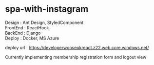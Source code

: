 # spa-with-instagram

Design : Ant Design, StyledComponent <br/>
FrontEnd : ReactHook <br/>
BackEnd : Django <br/>
Deploy : Docker, MS Azure <br/>


deploy url : https://developerwooseokreact.z22.web.core.windows.net/ <br/>


Currently implementing membership registration form and logout view
